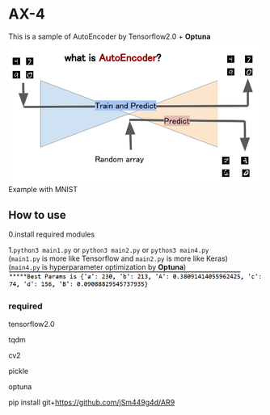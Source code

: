 # AX-4
This is a sample of AutoEncoder by Tensorflow2.0 + **Optuna**
![AE](https://github.com/jSm449g4d/AX-4/blob/master/assets/AE.png)
Example with MNIST

## How to use
0.install required modules

1.`python3 main1.py` or `python3 main2.py` or `python3 main4.py`<br>
  (`main1.py` is more like Tensorflow and `main2.py` is more like Keras)<br>
  (`main4.py` is hyperparameter optimization by **Optuna**)
![params](https://github.com/jSm449g4d/AX-4/blob/master/assets/params.png)

### required
tensorflow2.0

tqdm

cv2

pickle

optuna

pip install git+https://github.com/jSm449g4d/AR9

